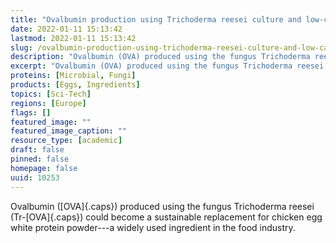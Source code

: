 ```yaml
---
title: "Ovalbumin production using Trichoderma reesei culture and low-carbon energy could mitigate the environmental impacts of chicken-egg-derived ovalbumin"
date: 2022-01-11 15:13:42
lastmod: 2022-01-11 15:13:42
slug: /ovalbumin-production-using-trichoderma-reesei-culture-and-low-carbon-energy-could-mitigate
description: "Ovalbumin (OVA) produced using the fungus Trichoderma reesei (Tr-OVA) could become a sustainable replacement for chicken egg white protein powder—a widely used ingredient in the food&nbsp;industry."
excerpt: "Ovalbumin (OVA) produced using the fungus Trichoderma reesei (Tr-OVA) could become a sustainable replacement for chicken egg white protein powder—a widely used ingredient in the food&nbsp;industry."
proteins: [Microbial, Fungi]
products: [Eggs, Ingredients]
topics: [Sci-Tech]
regions: [Europe]
flags: []
featured_image: ""
featured_image_caption: ""
resource_type: [academic]
draft: false
pinned: false
homepage: false
uuid: 10253
---
```

Ovalbumin ([OVA]{.caps}) produced using the fungus Trichoderma reesei
(Tr-[OVA]{.caps}) could become a sustainable replacement for chicken egg
white protein powder---a widely used ingredient in the food industry.
